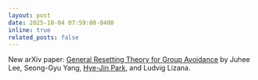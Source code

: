 ```yaml
---
layout: post
date: 2025-10-04 07:59:00-0400
inline: true
related_posts: false
---
```


New arXiv paper: [General Resetting Theory for Group Avoidance](https://arxiv.org/abs/2412.02524) by Juhee Lee, Seong-Gyu Yang, [Hye-Jin Park](https://hjpark.me), and Ludvig Lizana.
